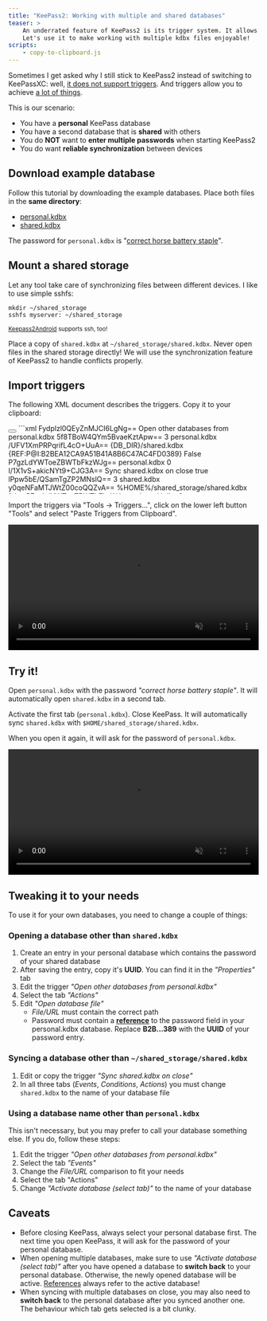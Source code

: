 ```yaml
---
title: "KeePass2: Working with multiple and shared databases"
teaser: >
    An underrated feature of KeePass2 is its trigger system. It allows a lot of custom behaviour.
    Let's use it to make working with multiple kdbx files enjoyable!
scripts:
    - copy-to-clipboard.js
---
```


Sometimes I get asked why I still stick to KeePass2 instead of switching to KeePassXC:
well, [it does not support triggers](https://github.com/keepassxreboot/keepassxc/issues/1016). And triggers allow you to
achieve [a lot of things](https://keepass.info/help/kb/trigger_examples.html).

This is our scenario:

- You have a **personal** KeePass database
- You have a second database that is **shared** with others
- You do **NOT** want to **enter multiple passwords** when starting KeePass2
- You do want **reliable synchronization** between devices

## Download example database

Follow this tutorial by downloading the example databases. Place both files in the **same directory**:

- [<i class="fas fa-download"></i> personal.kdbx](personal.kdbx)
- [<i class="fas fa-download"></i> shared.kdbx](shared.kdbx)

The password for `personal.kdbx` is "[correct horse battery staple](https://xkcd.com/936/)".

## Mount a shared storage

Let any tool take care of synchronizing files between different devices. I like to use simple sshfs:

```shell
mkdir ~/shared_storage
sshfs myserver: ~/shared_storage
```

<small>[Keepass2Android](https://play.google.com/store/apps/details?id=keepass2android.keepass2android) supports ssh, too!</small>

Place a copy of `shared.kdbx` at `~/shared_storage/shared.kdbx`.
Never open files in the shared storage directly!
We will use the synchronization feature of KeePass2 to handle conflicts properly.

## Import triggers

The following XML document describes the triggers. Copy it to your clipboard:

<div id="triggersXML" style="height: 10em; overflow: auto; margin: 1em 0; ">
<button class="copy-to-clipboard"></button>
```xml
<?xml version="1.0" encoding="utf-8"?>
<TriggerCollection xmlns:xsd="http://www.w3.org/2001/XMLSchema"
                   xmlns:xsi="http://www.w3.org/2001/XMLSchema-instance">
	<Triggers>
		<Trigger>
			<Guid>Fydplzl0QEyZnMJCI6LgNg==</Guid>
			<Name>Open other databases from personal.kdbx</Name>
			<Events>
				<Event>
					<TypeGuid>5f8TBoW4QYm5BvaeKztApw==</TypeGuid>
					<Parameters>
						<Parameter>3</Parameter>
						<Parameter>personal.kdbx</Parameter>
					</Parameters>
				</Event>
			</Events>
			<Conditions />
			<Actions>
				<Action>
					<TypeGuid>/UFV1XmPRPqrifL4cO+UuA==</TypeGuid>
					<Parameters>
						<Parameter>{DB_DIR}/shared.kdbx</Parameter>
						<Parameter />
						<Parameter />
						<Parameter>{REF:P@I:B2BEA12CA9A51B41A8B6C47AC4FD0389}</Parameter>
						<Parameter />
						<Parameter>False</Parameter>
					</Parameters>
				</Action>
				<Action>
					<TypeGuid>P7gzLdYWToeZBWTbFkzWJg==</TypeGuid>
					<Parameters>
						<Parameter>personal.kdbx</Parameter>
						<Parameter>0</Parameter>
					</Parameters>
				</Action>
			</Actions>
		</Trigger>
		<Trigger>
			<Guid>I/1X1vS+akicNYt9+CJG3A==</Guid>
			<Name>Sync shared.kdbx on close</Name>
			<TurnOffAfterAction>true</TurnOffAfterAction>
			<Events>
				<Event>
					<TypeGuid>lPpw5bE/QSamTgZP2MNslQ==</TypeGuid>
					<Parameters>
						<Parameter>3</Parameter>
						<Parameter>shared.kdbx</Parameter>
					</Parameters>
				</Event>
			</Events>
			<Conditions>
				<Condition>
					<TypeGuid>y0qeNFaMTJWtZ00coQQZvA==</TypeGuid>
					<Parameters>
						<Parameter>%HOME%/shared_storage/shared.kdbx</Parameter>
					</Parameters>
					<Negate>false</Negate>
				</Condition>
			</Conditions>
			<Actions>
				<Action>
					<TypeGuid>P7gzLdYWToeZBWTbFkzWJg==</TypeGuid>
					<Parameters>
						<Parameter>shared.kdbx</Parameter>
						<Parameter>0</Parameter>
					</Parameters>
				</Action>
				<Action>
					<TypeGuid>Iq135Bd4Tu2ZtFcdArOtTQ==</TypeGuid>
					<Parameters>
						<Parameter>%HOME%/shared_storage/shared.kdbx</Parameter>
						<Parameter />
						<Parameter />
					</Parameters>
				</Action>
			</Actions>
		</Trigger>
	</Triggers>
</TriggerCollection>
```
</div>

Import the triggers via "Tools -> Triggers...", click on the lower left button "Tools" and select "Paste Triggers from Clipboard".

<video width="100%" autoplay loop muted>
    <source src="keepass-import-triggers.mp4" type="video/mp4">
</video>

## Try it!

Open `personal.kdbx` with the password *"correct horse battery staple"*. It will automatically open `shared.kdbx` in a second tab.

Activate the first tab (`personal.kdbx`). Close KeePass.
It will automatically sync `shared.kdbx` with `$HOME/shared_storage/shared.kdbx`.

When you open it again, it will ask for the password of `personal.kdbx`.

<video width="100%" autoplay loop muted>
    <source src="keepass-trigger-demo.mp4" type="video/mp4">
</video>

## Tweaking it to your needs

To use it for your own databases, you need to change a couple of things:

### Opening a database other than `shared.kdbx`

1. Create an entry in your personal database which contains the password of your shared database
2. After saving the entry, copy it's **UUID**. You can find it in the *"Properties"* tab
3. Edit the trigger *"Open other databases from personal.kdbx"*
4. Select the tab *"Actions"*
5. Edit *"Open database file"*
    - *File/URL* must contain the correct path
    - Password must contain a **[reference](https://keepass.info/help/base/fieldrefs.html#syntax)** to
      the password field in your personal.kdbx database. Replace **B2B...389** with the **UUID** of your
      password entry.
      
### Syncing a database other than `~/shared_storage/shared.kdbx`

1. Edit or copy the trigger *"Sync shared.kdbx on close"*
2. In all three tabs (*Events*, *Conditions*, *Actions*) you must change `shared.kdbx` to the name of your database file

### Using a database name other than `personal.kdbx`

This isn't necessary, but you may prefer to call your database something else. If you do, follow these steps:

1. Edit the trigger *"Open other databases from personal.kdbx"*
2. Select the tab *"Events"*
3. Change the *File/URL* comparison to fit your needs
4. Select the tab "Actions"
5. Change *"Activate database (select tab)"* to the name of your database


## Caveats

- Before closing KeePass, always select your personal database first.
  The next time you open KeePass, it will ask for the password of your personal database.
- When opening multiple databases, make sure to use *"Activate database (select tab)"* after
  you have opened a database to **switch back** to your personal database. Otherwise, the newly
  opened database will be active.
  [References](https://keepass.info/help/base/fieldrefs.html#syntax) always refer to the
  active database!
- When syncing with multiple databases on close, you may also need to **switch back** to the
  personal database after you synced another one. The behaviour which tab gets selected is
  a bit clunky.
